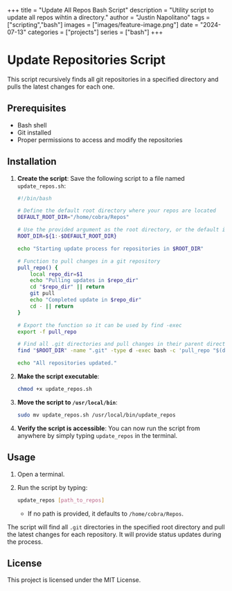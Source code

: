 +++
title =  "Update All Repos Bash Script"
description = "Utility script to update all repos wihtin a directory." 
author = "Justin Napolitano"
tags = ["scripting","bash"]
images = ["images/feature-image.png"]
date = "2024-07-13"
categories = ["projects"]
series = ["bash"]
+++

# Update Repositories Script

This script recursively finds all git repositories in a specified directory and pulls the latest changes for each one.

## Prerequisites

- Bash shell
- Git installed
- Proper permissions to access and modify the repositories

## Installation

1. **Create the script**:
   Save the following script to a file named `update_repos.sh`:

   ```bash
   #!/bin/bash

   # Define the default root directory where your repos are located
   DEFAULT_ROOT_DIR="/home/cobra/Repos"

   # Use the provided argument as the root directory, or the default if none is provided
   ROOT_DIR=${1:-$DEFAULT_ROOT_DIR}

   echo "Starting update process for repositories in $ROOT_DIR"

   # Function to pull changes in a git repository
   pull_repo() {
       local repo_dir=$1
       echo "Pulling updates in $repo_dir"
       cd "$repo_dir" || return
       git pull
       echo "Completed update in $repo_dir"
       cd - || return
   }

   # Export the function so it can be used by find -exec
   export -f pull_repo

   # Find all .git directories and pull changes in their parent directories
   find "$ROOT_DIR" -name ".git" -type d -exec bash -c 'pull_repo "$(dirname "{}")"' \;

   echo "All repositories updated."
   ```

2. **Make the script executable**:
   ```bash
   chmod +x update_repos.sh
   ```

3. **Move the script to `/usr/local/bin`**:
   ```bash
   sudo mv update_repos.sh /usr/local/bin/update_repos
   ```

4. **Verify the script is accessible**:
   You can now run the script from anywhere by simply typing `update_repos` in the terminal.

## Usage

1. Open a terminal.
2. Run the script by typing:
   ```bash
   update_repos [path_to_repos]
   ```

   - If no path is provided, it defaults to `/home/cobra/Repos`.

The script will find all `.git` directories in the specified root directory and pull the latest changes for each repository. It will provide status updates during the process.

## License

This project is licensed under the MIT License.
